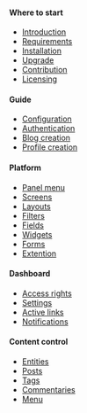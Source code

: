 <h4 class="text-orchid font-thin">Where to start</h4>
<ul class="toc-links">
    <li><a href="/en/docs" title="ORCHID is ...">Introduction</a></li>
    <li><a href="/en/docs/requirements" title="This guideline contains detailed system requirements to install ORCHID to Laravel Framework">Requirements</a></li>
    <li><a href="/en/docs/installation" title="This guideline embraces the preparations, scenario start-up and steps to perform after installation procedure">Installation</a></li>
    <li><a href="/en/docs/upgrade">Upgrade</a></li>
    <li><a href="/en/docs/contributors">Contribution</a></li>
    <li><a href="/en/docs/license">Licensing</a></li>
</ul>

<h4 class="text-orchid font-thin">Guide</h4>
<ul class="toc-links">
    <li><a href="/en/docs/configuration">Configuration</a></li>
    <li><a href="/en/docs/authentication">Authentication</a></li>
    <li><a href="/en/docs/tutorial_blog">Blog creation</a></li>
    <li><a href="/en/docs/tutorial_profile">Profile creation</a></li>
</ul>

<h4 class="text-orchid font-thin">Platform</h4>
<ul class="toc-links">
    <li><a href="/en/docs/panel_menu">Panel menu</a></li>
    <li><a href="/en/docs/screens">Screens</a></li>
    <li><a href="/en/docs/layouts">Layouts</a></li>
    <li><a href="/en/docs/filters">Filters</a></li>
    <li><a href="/en/docs/field">Fields</a></li>
    <li><a href="/en/docs/widget">Widgets</a></li>
    <li><a href="/en/docs/form">Forms</a></li>
    <li><a href="/en/docs/extension">Extention</a></li>
</ul>

<h4 class="text-orchid font-thin">Dashboard</h4>
<ul class="toc-links">
    <li><a href="/en/docs/access">Access rights</a></li>
    <li><a href="/en/docs/settings">Settings</a></li>
    <li><a href="/en/docs/active">Active links</a></li>
    <li><a href="/en/docs/alert">Notifications</a></li>
</ul>

<h4 class="text-orchid font-thin">Content control</h4>
<ul class="toc-links">
    <li><a href="/en/docs/entities">Entities</a></li>
    <li><a href="/en/docs/post">Posts</a></li>
    <li><a href="/en/docs/tags">Tags</a></li>
    <li><a href="/en/docs/comments" title="Work with commentaries in ORCHID">Commentaries</a></li>
    <li><a href="/en/docs/menu" title="Orchid menu control, links, user settings and menu parameters.">Menu</a></li>
</ul>


